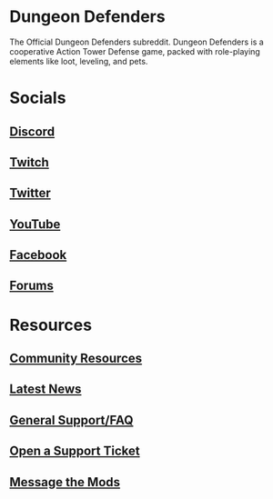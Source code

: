 # Dungeon Defenders
The Official Dungeon Defenders subreddit. Dungeon Defenders is a cooperative Action Tower Defense game, packed with role-playing elements like loot, leveling, and pets.

# Socials

## [Discord](https://discord.gg/dd2)
## [Twitch](https://www.twitch.tv/chromatic_games)
## [Twitter](https://twitter.com/Chromatic_Games)
## [YouTube](https://www.youtube.com/user/TrendyEnt)
## [Facebook](https://www.facebook.com/DungeonDefenders)
## [Forums](https://forums.dungeondefenders.com/forums/)

# Resources

## [Community Resources](https://www.reddit.com/r/DungeonDefenders/wiki/resources)
## [Latest News](https://chromatic.games/news/)
## [General Support/FAQ](https://support.chromatic.games/hc/en-us)
## [Open a Support Ticket](https://chromatic.zendesk.com/hc/en-us/requests/new)
## [Message the Mods](https://www.reddit.com/message/compose?to=%2Fr%2FDungeonDefenders)